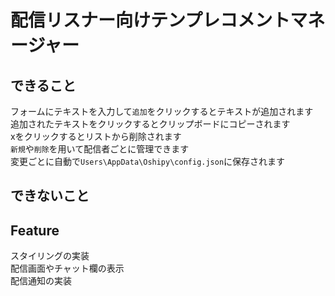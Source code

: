 # 配信リスナー向けテンプレコメントマネージャー
## できること
フォームにテキストを入力して`追加`をクリックするとテキストが追加されます  
追加されたテキストをクリックするとクリップボードにコピーされます  
xをクリックするとリストから削除されます  
`新規`や`削除`を用いて配信者ごとに管理できます  
変更ごとに自動で`Users\AppData\Oshipy\config.json`に保存されます
## できないこと

## Feature
スタイリングの実装    
配信画面やチャット欄の表示  
配信通知の実装  
